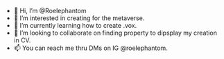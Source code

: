 - 👋 Hi, I’m @Roelephantom
- 👀 I’m interested in creating for the metaverse.
- 🌱 I’m currently learning how to create .vox.
- 💞️ I’m looking to collaborate on finding property to dipsplay my creation in CV.
- 📫 You can reach me thru DMs on IG @roelephantom.

<!---
Roelephantom/Roelephantom is a ✨ special ✨ repository because its `README.md` (this file) appears on your GitHub profile.
You can click the Preview link to take a look at your changes.
--->

